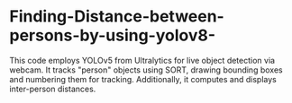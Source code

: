 # Finding-Distance-between-persons-by-using-yolov8-
This code employs YOLOv5 from Ultralytics for live object detection via webcam. It tracks "person" objects using SORT, drawing bounding boxes and numbering them for tracking. Additionally, it computes and displays inter-person distances.
